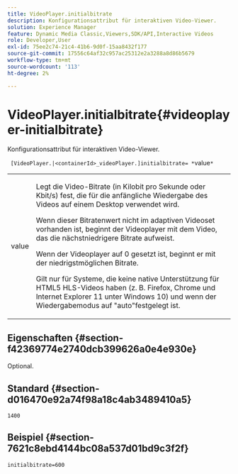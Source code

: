 ```yaml
---
title: VideoPlayer.initialbitrate
description: Konfigurationsattribut für interaktiven Video-Viewer.
solution: Experience Manager
feature: Dynamic Media Classic,Viewers,SDK/API,Interactive Videos
role: Developer,User
exl-id: 75ee2c74-21c4-41b6-9d0f-15aa8432f177
source-git-commit: 17556c64af32c957ac25312e2a3288a8d86b5679
workflow-type: tm+mt
source-wordcount: '113'
ht-degree: 2%

---
```


# VideoPlayer.initialbitrate{#videoplayer-initialbitrate}

Konfigurationsattribut für interaktiven Video-Viewer.

` [VideoPlayer.|<containerId>_videoPlayer.]initialbitrate= *`value`*`

<table id="table_C616483932C2482CA9794DDD7313FD7C"> 
 <tbody> 
  <tr> 
   <td colname="col1"> <p> <span class="codeph"> value</span> </p> </td> 
   <td colname="col2"> <p> Legt die Video-Bitrate (in Kilobit pro Sekunde oder Kbit/s) fest, die für die anfängliche Wiedergabe des Videos auf einem Desktop verwendet wird. </p> <p>Wenn dieser Bitratenwert nicht im adaptiven Videoset vorhanden ist, beginnt der Videoplayer mit dem Video, das die nächstniedrigere Bitrate aufweist. </p> <p>Wenn der Videoplayer auf <span class="codeph"> 0</span> gesetzt ist, beginnt er mit der niedrigstmöglichen Bitrate. </p> <p>Gilt nur für Systeme, die keine native Unterstützung für HTML5 HLS-Videos haben (z. B. Firefox, Chrome und Internet Explorer 11 unter Windows 10) und wenn der Wiedergabemodus auf "auto"festgelegt ist. </p> </td> 
  </tr> 
 </tbody> 
</table>

## Eigenschaften {#section-f42369774e2740dcb399626a0e4e930e}

Optional.

## Standard {#section-d016470e92a74f98a18c4ab3489410a5}

`1400`

## Beispiel {#section-7621c8ebd4144bc08a537d01bd9c3f2f}

```
initialbitrate=600
```
